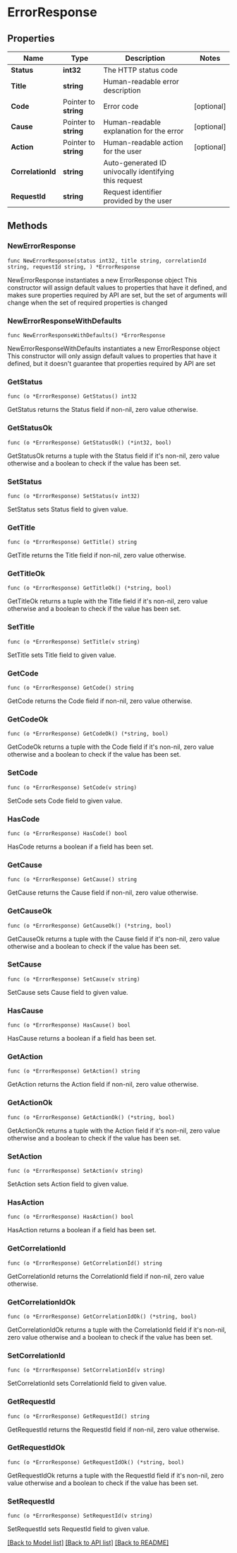 # ErrorResponse

## Properties

Name | Type | Description | Notes
------------ | ------------- | ------------- | -------------
**Status** | **int32** | The HTTP status code | 
**Title** | **string** | Human-readable error description | 
**Code** | Pointer to **string** | Error code | [optional] 
**Cause** | Pointer to **string** | Human-readable explanation for the error | [optional] 
**Action** | Pointer to **string** | Human-readable action for the user | [optional] 
**CorrelationId** | **string** | Auto-generated ID univocally identifying this request | 
**RequestId** | **string** | Request identifier provided by the user | 

## Methods

### NewErrorResponse

`func NewErrorResponse(status int32, title string, correlationId string, requestId string, ) *ErrorResponse`

NewErrorResponse instantiates a new ErrorResponse object
This constructor will assign default values to properties that have it defined,
and makes sure properties required by API are set, but the set of arguments
will change when the set of required properties is changed

### NewErrorResponseWithDefaults

`func NewErrorResponseWithDefaults() *ErrorResponse`

NewErrorResponseWithDefaults instantiates a new ErrorResponse object
This constructor will only assign default values to properties that have it defined,
but it doesn't guarantee that properties required by API are set

### GetStatus

`func (o *ErrorResponse) GetStatus() int32`

GetStatus returns the Status field if non-nil, zero value otherwise.

### GetStatusOk

`func (o *ErrorResponse) GetStatusOk() (*int32, bool)`

GetStatusOk returns a tuple with the Status field if it's non-nil, zero value otherwise
and a boolean to check if the value has been set.

### SetStatus

`func (o *ErrorResponse) SetStatus(v int32)`

SetStatus sets Status field to given value.


### GetTitle

`func (o *ErrorResponse) GetTitle() string`

GetTitle returns the Title field if non-nil, zero value otherwise.

### GetTitleOk

`func (o *ErrorResponse) GetTitleOk() (*string, bool)`

GetTitleOk returns a tuple with the Title field if it's non-nil, zero value otherwise
and a boolean to check if the value has been set.

### SetTitle

`func (o *ErrorResponse) SetTitle(v string)`

SetTitle sets Title field to given value.


### GetCode

`func (o *ErrorResponse) GetCode() string`

GetCode returns the Code field if non-nil, zero value otherwise.

### GetCodeOk

`func (o *ErrorResponse) GetCodeOk() (*string, bool)`

GetCodeOk returns a tuple with the Code field if it's non-nil, zero value otherwise
and a boolean to check if the value has been set.

### SetCode

`func (o *ErrorResponse) SetCode(v string)`

SetCode sets Code field to given value.

### HasCode

`func (o *ErrorResponse) HasCode() bool`

HasCode returns a boolean if a field has been set.

### GetCause

`func (o *ErrorResponse) GetCause() string`

GetCause returns the Cause field if non-nil, zero value otherwise.

### GetCauseOk

`func (o *ErrorResponse) GetCauseOk() (*string, bool)`

GetCauseOk returns a tuple with the Cause field if it's non-nil, zero value otherwise
and a boolean to check if the value has been set.

### SetCause

`func (o *ErrorResponse) SetCause(v string)`

SetCause sets Cause field to given value.

### HasCause

`func (o *ErrorResponse) HasCause() bool`

HasCause returns a boolean if a field has been set.

### GetAction

`func (o *ErrorResponse) GetAction() string`

GetAction returns the Action field if non-nil, zero value otherwise.

### GetActionOk

`func (o *ErrorResponse) GetActionOk() (*string, bool)`

GetActionOk returns a tuple with the Action field if it's non-nil, zero value otherwise
and a boolean to check if the value has been set.

### SetAction

`func (o *ErrorResponse) SetAction(v string)`

SetAction sets Action field to given value.

### HasAction

`func (o *ErrorResponse) HasAction() bool`

HasAction returns a boolean if a field has been set.

### GetCorrelationId

`func (o *ErrorResponse) GetCorrelationId() string`

GetCorrelationId returns the CorrelationId field if non-nil, zero value otherwise.

### GetCorrelationIdOk

`func (o *ErrorResponse) GetCorrelationIdOk() (*string, bool)`

GetCorrelationIdOk returns a tuple with the CorrelationId field if it's non-nil, zero value otherwise
and a boolean to check if the value has been set.

### SetCorrelationId

`func (o *ErrorResponse) SetCorrelationId(v string)`

SetCorrelationId sets CorrelationId field to given value.


### GetRequestId

`func (o *ErrorResponse) GetRequestId() string`

GetRequestId returns the RequestId field if non-nil, zero value otherwise.

### GetRequestIdOk

`func (o *ErrorResponse) GetRequestIdOk() (*string, bool)`

GetRequestIdOk returns a tuple with the RequestId field if it's non-nil, zero value otherwise
and a boolean to check if the value has been set.

### SetRequestId

`func (o *ErrorResponse) SetRequestId(v string)`

SetRequestId sets RequestId field to given value.



[[Back to Model list]](../README.md#documentation-for-models) [[Back to API list]](../README.md#documentation-for-api-endpoints) [[Back to README]](../README.md)


